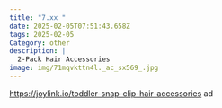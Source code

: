 ```yaml
---
title: "7.xx "
date: 2025-02-05T07:51:43.658Z
tags: 2025-02-05
Category: other
description: |
  2-Pack Hair Accessories 
image: img/71mqvkttn4l._ac_sx569_.jpg
---
```

https://joylink.io/toddler-snap-clip-hair-accessories  ad